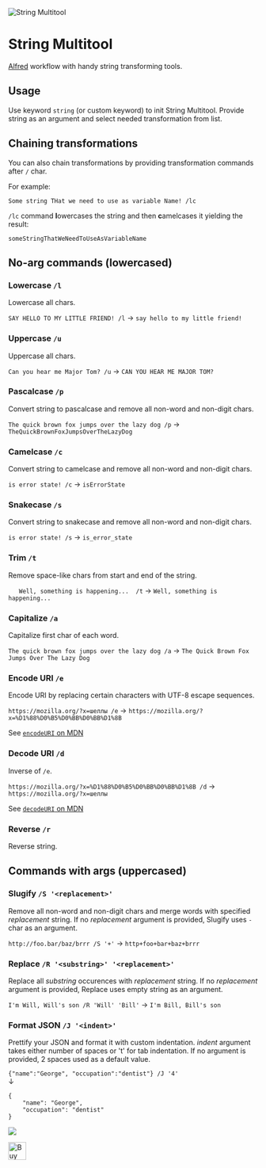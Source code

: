 ![String Multitool](./icon.png)

# String Multitool

[Alfred](https://www.alfredapp.com/) workflow with handy string transforming tools.

## Usage
Use keyword `string` (or custom keyword) to init String Multitool. Provide string as an argument and select needed transformation from list.

## Chaining transformations
You can also chain transformations by providing transformation commands after `/` char.

For example:
```
Some string THat we need to use as variable Name! /lc
```

`/lc` command **l**owercases the string and then **c**amelcases it yielding the result:

```
someStringThatWeNeedToUseAsVariableName
```

## No-arg commands (lowercased)
### Lowercase `/l`
Lowercase all chars.

`SAY HELLO TO MY LITTLE FRIEND! /l` → `say hello to my little friend!`

### Uppercase `/u`
Uppercase all chars.

`Can you hear me Major Tom? /u` → `CAN YOU HEAR ME MAJOR TOM?`

### Pascalcase `/p`
Convert string to pascalcase and remove all non-word and non-digit chars.

`The quick brown fox jumps over the lazy dog /p` → `TheQuickBrownFoxJumpsOverTheLazyDog`

### Camelcase `/c`
Convert string to camelcase and remove all non-word and non-digit chars.

`is error state! /c` → `isErrorState`

### Snakecase `/s`
Convert string to snakecase and remove all non-word and non-digit chars.

`is error state! /s` → `is_error_state`

### Trim `/t`
Remove space-like chars from start and end of the string.

`   Well, something is happening...  /t` → `Well, something is happening...`

### Capitalize `/a`
Capitalize first char of each word.

`The quick brown fox jumps over the lazy dog /a` → `The Quick Brown Fox Jumps Over The Lazy Dog`

### Encode URI `/e`
Encode URI by replacing certain characters with UTF-8 escape sequences.

`https://mozilla.org/?x=шеллы /e` → `https://mozilla.org/?x=%D1%88%D0%B5%D0%BB%D0%BB%D1%8B`

See [`encodeURI` on MDN](https://developer.mozilla.org/en-US/docs/Web/JavaScript/Reference/Global_Objects/encodeURI)

### Decode URI `/d`
Inverse of `/e`.

`https://mozilla.org/?x=%D1%88%D0%B5%D0%BB%D0%BB%D1%8B /d` → `https://mozilla.org/?x=шеллы`

See [`decodeURI` on MDN](https://developer.mozilla.org/en-US/docs/Web/JavaScript/Reference/Global_Objects/decodeURI)

### Reverse `/r`
Reverse string.

## Commands with args (uppercased)
### Slugify `/S '<replacement>'`
Remove all non-word and non-digit chars and merge words with specified *replacement* string. If no *replacement* argument is provided, Slugify uses `-` char as an argument.

`http://foo.bar/baz/brrr /S '+'` → `http+foo+bar+baz+brrr`

### Replace `/R '<substring>' '<replacement>'`
Replace all *substring* occurences with *replacement* string. If no *replacement* argument is provided, Replace uses empty string as an argument.

`I'm Will, Will's son /R 'Will' 'Bill'` → `I'm Bill, Bill's son`

### Format JSON `/J '<indent>'`
Prettify your JSON and format it with custom indentation. *indent* argument takes either number of spaces or 't' for tab indentation. If no argument is provided, 2 spaces used as a default value.

`{"name":"George", "occupation":"dentist"} /J '4'`  
↓  
```
{
    "name": "George",
    "occupation": "dentist"
}
```

![](./string-multitool-example.gif)

<a href='https://ko-fi.com/I2I0W98PT' target='_blank'><img height='36' style='border:0px;height:36px;' src='https://storage.ko-fi.com/cdn/kofi3.png?v=3' border='0' alt='Buy Me a Coffee at ko-fi.com' /></a>
